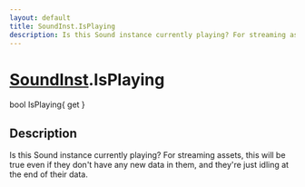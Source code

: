 ```yaml
---
layout: default
title: SoundInst.IsPlaying
description: Is this Sound instance currently playing? For streaming assets, this will be true even if they don't have any new data in them, and they're just idling at the end of their data.
---
```

# [SoundInst]({{site.url}}/Pages/StereoKit/SoundInst.html).IsPlaying

<div class='signature' markdown='1'>
bool IsPlaying{ get }
</div>

## Description
Is this Sound instance currently playing? For streaming
assets, this will be true even if they don't have any new data
in them, and they're just idling at the end of their data.

